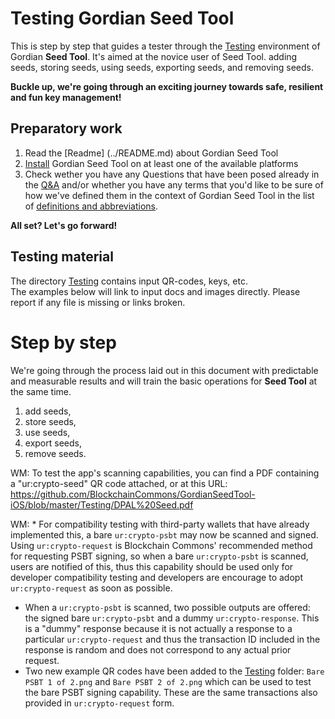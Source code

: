 # Testing Gordian Seed Tool

This is step by step that guides a tester through the [Testing](https://github.com/BlockchainCommons/GordianSeedTool-iOS/tree/master/Testing) environment of Gordian **Seed Tool**.
It's aimed at the novice user of Seed Tool.
adding seeds, storing seeds, using seeds, exporting seeds, and removing seeds.


**Buckle up, we're going through an exciting journey towards safe, resilient and fun key management!**

## Preparatory work
1. Read the [Readme] (../README.md) about Gordian Seed Tool
2. [Install](./MANUAL.md#installing-seed-tool) Gordian Seed Tool on at least one of the available platforms
3. Check wether you have any Questions that have been posed already in the [Q&A](./Q-and-A.md) and/or whether you have any terms that you'd like to be sure of how we've defined them in the context of Gordian Seed Tool in the list of [definitions and abbreviations](./Definitions.md).

**All set? Let's go forward!**

## Testing material
The directory [Testing](https://github.com/BlockchainCommons/GordianSeedTool-iOS/tree/master/Testing) contains input QR-codes, keys, etc.\
The examples below will link to input docs and images directly. Please report if any file is missing or links broken.

# Step by step
We're going through the process laid out in this document with predictable and measurable results and will train the basic operations for **Seed Tool** at the same time.
1. add seeds, 
2. store seeds, 
3. use seeds, 
4. export seeds, 
5. remove seeds.

WM: To test the app's scanning capabilities, you can find a PDF containing a "ur:crypto-seed" QR code attached, or at this URL: https://github.com/BlockchainCommons/GordianSeedTool-iOS/blob/master/Testing/DPAL%20Seed.pdf

WM: * For compatibility testing with third-party wallets that have already implemented this, a bare `ur:crypto-psbt` may now be scanned and signed. Using `ur:crypto-request` is Blockchain Commons' recommended method for requesting PSBT signing, so when a bare `ur:crypto-psbt` is scanned, users are notified of this, thus this capability should be used only for developer compatibility testing and developers are encourage to adopt `ur:crypto-request` as soon as possible. 
* When a `ur:crypto-psbt` is scanned, two possible outputs are offered: the signed bare `ur:crypto-psbt` and a dummy `ur:crypto-response`. This is a "dummy" response because it is not actually a response to a particular `ur:crypto-request` and thus the transaction ID included in the response is random and does not correspond to any actual prior request.
* Two new example QR codes have been added to the [Testing](https://github.com/BlockchainCommons/GordianSeedTool-iOS/tree/master/Testing) folder: `Bare PSBT 1 of 2.png` and `Bare PSBT 2 of 2.png` which can be used to test the bare PSBT signing capability. These are the same transactions also provided in `ur:crypto-request` form.